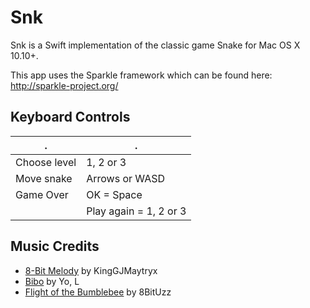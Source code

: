 # Snk

Snk is a Swift implementation of the classic game Snake for Mac OS X 10.10+. 

This app uses the Sparkle framework which can be found here: http://sparkle-project.org/

## Keyboard Controls

.             |  .
--------------|------------------------
Choose level  |  1, 2 or 3
Move snake    |  Arrows or WASD
Game Over     |  OK = Space
              |  Play again = 1, 2 or 3

## Music Credits
  
- [8-Bit Melody](http://www.looperman.com/loops/detail/68575/8-bit-melody-by-kinggjmaytryx-free-156bpm-electro-sh-loop) by KingGJMaytryx
- [Bibo](https://soundcloud.com/lv-7) by Yo, L
- [Flight of the Bumblebee](https://www.youtube.com/watch?v=wOFgh2IdnZI) by 8BitUzz

